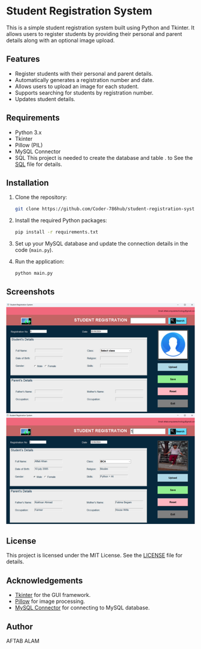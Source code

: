# Student Registration System

This is a simple student registration system built using Python and Tkinter. It allows users to register students by providing their personal and parent details along with an optional image upload.

## Features

- Register students with their personal and parent details.
- Automatically generates a registration number and date.
- Allows users to upload an image for each student.
- Supports searching for students by registration number.
- Updates student details.

## Requirements

- Python 3.x
- Tkinter
- Pillow (PIL)
- MySQL Connector
- SQL
  This project is needed to create the database and table . to See the [SQL](SQL) file for details.
## Installation

1. Clone the repository:
    ```bash
    git clone https://github.com/Coder-786hub/student-registration-system.git
    ```

2. Install the required Python packages:
    ```bash
    pip install -r requirements.txt
    ```

3. Set up your MySQL database and update the connection details in the code (`main.py`).

4. Run the application:
    ```bash
    python main.py
    ```

## Screenshots

![Registration Form](registration_form.png)
![Student Details](student_details.png)

## License

This project is licensed under the MIT License. See the [LICENSE](LICENSE) file for details.

## Acknowledgements

- [Tkinter](https://docs.python.org/3/library/tkinter.html) for the GUI framework.
- [Pillow](https://python-pillow.org/) for image processing.
- [MySQL Connector](https://dev.mysql.com/doc/connector-python/en/) for connecting to MySQL database.

## Author

AFTAB ALAM
